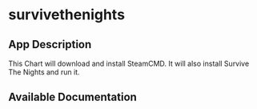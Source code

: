 # survivethenights

## App Description

This Chart will download and install SteamCMD. It will also install Survive The Nights and run it.

## Available Documentation

